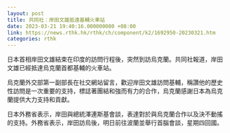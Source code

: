 ```yaml
---
layout: post
title: 共同社：岸田文雄抵達基輔火車站
date: 2023-03-21 19:40:16.000000000 +08:00
link: https://news.rthk.hk/rthk/ch/component/k2/1692950-20230321.htm
categories: rthk
---
```


日本首相岸田文雄結束在印度的訪問行程後，突然到訪烏克蘭。共同社報道，岸田文雄已經抵達烏克蘭首都基輔的火車站。

烏克蘭外交部第一副部長在社交網站留言，歡迎岸田文雄訪問基輔，稱讚他的歷史性訪問是一次重要的支持，標誌著團結和強而有力的合作，烏克蘭感謝日本為烏克蘭提供大力支持和貢獻。

日本外務省表示，岸田與總統澤連斯基會談，表達對於與烏克蘭合作以及決不動搖的支持。外務省表示，岸田訪烏後，明日前往波蘭並舉行首腦會談，星期四回國。

